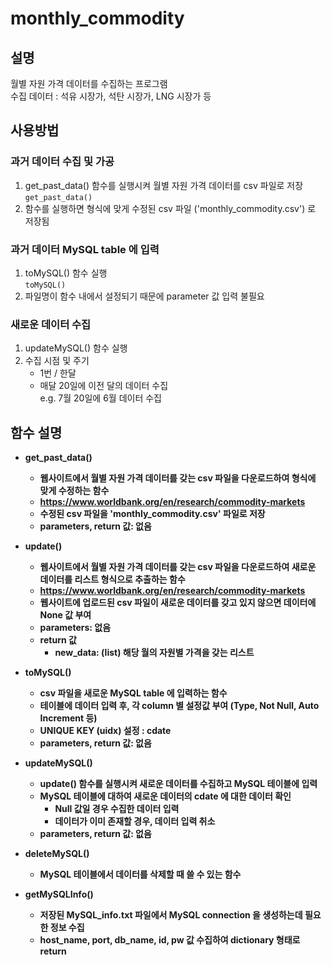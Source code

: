 # monthly_commodity
## 설명
월별 자원 가격 데이터를 수집하는 프로그램
<br>수집 데이터 : 석유 시장가, 석탄 시장가, LNG 시장가 등

## 사용방법
### 과거 데이터 수집 및 가공
1. get_past_data() 함수를 실행시켜 월별 자원 가격 데이터를 csv 파일로 저장
<br>```get_past_data()```
2. 함수를 실행하면 형식에 맞게 수정된 csv 파일 ('monthly_commodity.csv') 로 저장됨

### 과거 데이터 MySQL table 에 입력
1. toMySQL() 함수 실행<br>`toMySQL()`
2. 파일명이 함수 내에서 설정되기 때문에 parameter 값 입력 불필요

### 새로운 데이터 수집
1. updateMySQL() 함수 실행
2. 수집 시점 및 주기
	- 1번 / 한달
	- 매달 20일에 이전 달의 데이터 수집
	<br>e.g. 7월 20일에 6월 데이터 수집

## 함수 설명
- <b>get_past_data()
	- 웹사이트에서 월별 자원 가격 데이터를 갖는 csv 파일을 다운로드하여 형식에 맞게 수정하는 함수
    - https://www.worldbank.org/en/research/commodity-markets
    - 수정된 csv 파일을 'monthly_commodity.csv' 파일로 저장
	- parameters, return 값: 없음

- <b>update()
	- 웹사이트에서 월별 자원 가격 데이터를 갖는 csv 파일을 다운로드하여 새로운 데이터를 리스트 형식으로 추출하는 함수
	- https://www.worldbank.org/en/research/commodity-markets
	- 웹사이트에 업로드된 csv 파일이 새로운 데이터를 갖고 있지 않으면 데이터에 None 값 부여
	- parameters: 없음
	- return 값
		- new_data: (list) 해당 월의 자원별 가격을 갖는 리스트

- <b>toMySQL()
	- csv 파일을 새로운 MySQL table 에 입력하는 함수
	- 테이블에 데이터 입력 후, 각 column 별 설정값 부여 (Type, Not Null, Auto Increment 등)
	- UNIQUE KEY (uidx) 설정 : cdate
	- parameters, return 값: 없음

- <b>updateMySQL()
	- update() 함수를 실행시켜 새로운 데이터를 수집하고 MySQL 테이블에 입력
	- MySQL 테이블에 대하여 새로운 데이터의 cdate 에 대한 데이터 확인
		- Null 값일 경우 수집한 데이터 입력
		- 데이터가 이미 존재할 경우, 데이터 입력 취소
	- parameters, return 값: 없음
	
- <b>deleteMySQL()
	- MySQL 테이블에서 데이터를 삭제할 때 쓸 수 있는 함수

- <b>getMySQLInfo()
    - 저장된 MySQL_info.txt 파일에서 MySQL connection 을 생성하는데 필요한 정보 수집
    - host_name, port, db_name, id, pw 값 수집하여 dictionary 형태로 return
